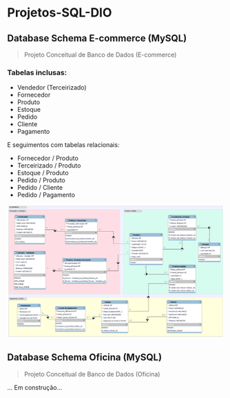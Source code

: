 # Projetos-SQL-DIO

## Database Schema E-commerce (MySQL)
> Projeto Conceitual de Banco de Dados (E-commerce)

### Tabelas inclusas:
- Vendedor (Terceirizado)
- Fornecedor
- Produto
- Estoque
- Pedido
- Cliente
- Pagamento

E seguimentos com tabelas relacionais:
- Fornecedor / Produto
- Terceirizado / Produto
- Estoque / Produto
- Pedido / Produto
- Pedido / Cliente
- Pedido / Pagamento

![./SQL-E-commerce/Diagrama/Diagrama E-commerce.png](https://github.com/karinewagner/Projetos-SQL-DIO/blob/main/SQL-E-commerce/Diagrama/Diagrama%20E-commerce.png) 

## Database Schema Oficina (MySQL)
> Projeto Conceitual de Banco de Dados (Oficina)

... Em construção...
